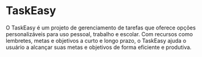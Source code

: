 # TaskEasy
O TaskEasy é um projeto de gerenciamento de tarefas que oferece opções personalizáveis ​​para uso pessoal, trabalho e escolar. Com recursos como lembretes, metas e objetivos a curto e longo prazo, o TaskEasy ajuda o usuário a alcançar suas metas e objetivos de forma eficiente e produtiva.
